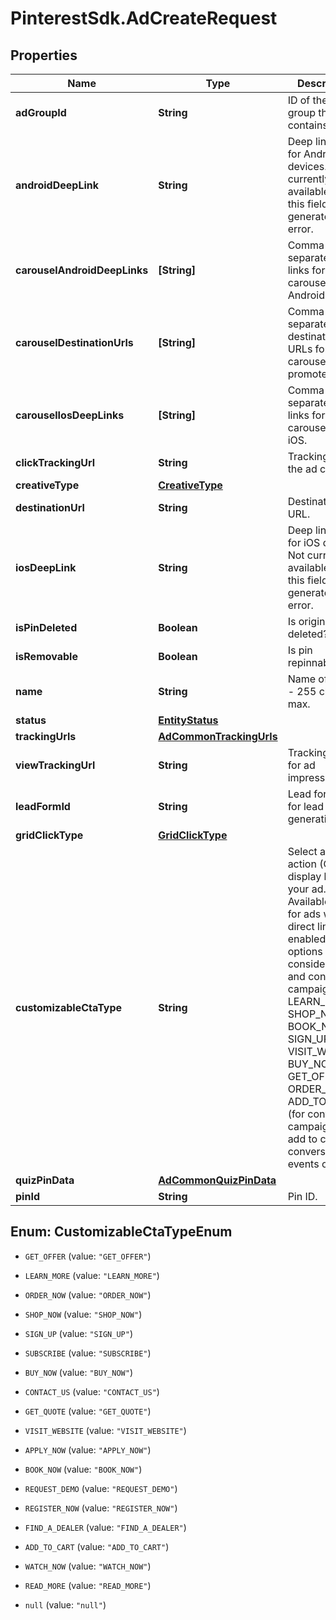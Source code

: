 # PinterestSdk.AdCreateRequest

## Properties

Name | Type | Description | Notes
------------ | ------------- | ------------- | -------------
**adGroupId** | **String** | ID of the ad group that contains the ad. | 
**androidDeepLink** | **String** | Deep link URL for Android devices. Not currently available. Using this field will generate an error. | [optional] 
**carouselAndroidDeepLinks** | **[String]** | Comma-separated deep links for the carousel pin on Android. | [optional] 
**carouselDestinationUrls** | **[String]** | Comma-separated destination URLs for the carousel pin to promote. | [optional] 
**carouselIosDeepLinks** | **[String]** | Comma-separated deep links for the carousel pin on iOS. | [optional] 
**clickTrackingUrl** | **String** | Tracking url for the ad clicks. | [optional] 
**creativeType** | [**CreativeType**](CreativeType.md) |  | 
**destinationUrl** | **String** | Destination URL. | [optional] 
**iosDeepLink** | **String** | Deep link URL for iOS devices. Not currently available. Using this field will generate an error. | [optional] 
**isPinDeleted** | **Boolean** | Is original pin deleted? | [optional] 
**isRemovable** | **Boolean** | Is pin repinnable? | [optional] 
**name** | **String** | Name of the ad - 255 chars max. | [optional] 
**status** | [**EntityStatus**](EntityStatus.md) |  | [optional] 
**trackingUrls** | [**AdCommonTrackingUrls**](AdCommonTrackingUrls.md) |  | [optional] 
**viewTrackingUrl** | **String** | Tracking URL for ad impressions. | [optional] 
**leadFormId** | **String** | Lead form ID for lead ad generation. | [optional] 
**gridClickType** | [**GridClickType**](GridClickType.md) |  | [optional] 
**customizableCtaType** | **String** | Select a call to action (CTA) to display below your ad. Available only for ads with direct links enabled. CTA options for consideration and conversion campaigns are LEARN_MORE, SHOP_NOW, BOOK_NOW, SIGN_UP, VISIT_WEBSITE, BUY_NOW, GET_OFFER, ORDER_NOW, ADD_TO_CART (for conversion campaigns with add to cart conversion events only) | [optional] 
**quizPinData** | [**AdCommonQuizPinData**](AdCommonQuizPinData.md) |  | [optional] 
**pinId** | **String** | Pin ID. | 



## Enum: CustomizableCtaTypeEnum


* `GET_OFFER` (value: `"GET_OFFER"`)

* `LEARN_MORE` (value: `"LEARN_MORE"`)

* `ORDER_NOW` (value: `"ORDER_NOW"`)

* `SHOP_NOW` (value: `"SHOP_NOW"`)

* `SIGN_UP` (value: `"SIGN_UP"`)

* `SUBSCRIBE` (value: `"SUBSCRIBE"`)

* `BUY_NOW` (value: `"BUY_NOW"`)

* `CONTACT_US` (value: `"CONTACT_US"`)

* `GET_QUOTE` (value: `"GET_QUOTE"`)

* `VISIT_WEBSITE` (value: `"VISIT_WEBSITE"`)

* `APPLY_NOW` (value: `"APPLY_NOW"`)

* `BOOK_NOW` (value: `"BOOK_NOW"`)

* `REQUEST_DEMO` (value: `"REQUEST_DEMO"`)

* `REGISTER_NOW` (value: `"REGISTER_NOW"`)

* `FIND_A_DEALER` (value: `"FIND_A_DEALER"`)

* `ADD_TO_CART` (value: `"ADD_TO_CART"`)

* `WATCH_NOW` (value: `"WATCH_NOW"`)

* `READ_MORE` (value: `"READ_MORE"`)

* `null` (value: `"null"`)




